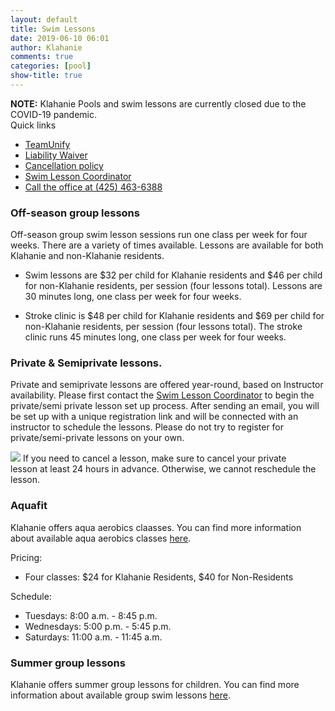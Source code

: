 ```yaml
---
layout: default
title: Swim Lessons
date: 2019-06-10 06:01
author: Klahanie
comments: true
categories: [pool]
show-title: true
---
```


<div class="alert alert-warning">
<strong>NOTE:</strong> Klahanie Pools and swim lessons are currently closed due to the COVID-19 pandemic. 
</div>

<div class="card float-right ml-4 mb-4">
  <div class="card-header">
    Quick links
  </div>
  <ul class="list-group list-group-flush">
    <li class="list-group-item"><a href="https://www.teamunify.com/cmkhoaa">TeamUnify</a></li>
    <li class="list-group-item"><a href="{{site.url}}files/liability-waiver.pdf">Liability Waiver</a></li>
    <li class="list-group-item"><a href="{{site.url}}files/cancellation-policy.pdf">Cancellation policy</a></li>
    <li class="list-group-item"><a href="mailto:swimlessons@klahanie.com">Swim Lesson Coordinator</a></li>
    <li class="list-group-item"><a href="tel:425.463.6388">Call the office at (425) 463-6388</a></li>
  </ul>
</div>

### Off-season group lessons

Off-season group swim lesson sessions run one class per week for four weeks. There are a variety of times available. Lessons are available for both Klahanie and non-Klahanie residents.

* Swim lessons are $32 per child for Klahanie residents and $46 per child for non-Klahanie residents, per session (four lessons total). Lessons are 30 minutes long, one class per week for four weeks.

* Stroke clinic is $48 per child for Klahanie residents and $69 per child for non-Klahanie residents, per session (four lessons total). The stroke clinic runs 45 minutes long, one class per week for four weeks.

### Private &amp; Semiprivate lessons. 

Private and semiprivate lessons are offered year-round, based on Instructor availability. Please first contact the [Swim Lesson Coordinator](mailto:swimlessons@klahanie.com) to begin the private/semi private lesson set up process. After sending an email, you will be set up with a unique registration link and will be connected with an instructor to schedule the lessons. Please do not try to register for private/semi-private lessons on your own.

<img src="{{site.url}}images/swim-1.jpg" class="float-right" style="max-width:200px;">
If you need to cancel a lesson, make sure to cancel your private lesson at least 24 hours in advance. Otherwise, we cannot reschedule the lesson.

### Aquafit
Klahanie offers aqua aerobics claasses. You can find more information about available aqua aerobics classes [here](https://www.teamunify.com/TabGeneric.jsp?_tabid_=227027&team=cmkhoaa).

Pricing:
* Four classes: $24 for Klahanie Residents, $40 for Non-Residents

Schedule:
* Tuesdays: 8:00 a.m. - 8:45 p.m.
* Wednesdays: 5:00 p.m. - 5:45 p.m.
* Saturdays:  11:00 a.m. - 11:45 a.m.

### Summer group lessons

Klahanie offers summer group lessons for children. You can find more information about available group swim lessons [here](https://www.teamunify.com/SubTabGeneric.jsp?team=cmkhoaa&_stabid_=167646).
